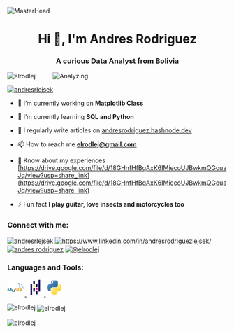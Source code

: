 ![MasterHead](https://vimeoblog.imgix.net/2020/02/Blog-Header_2X.jpg?auto=format&fit=max&w=1280)
<h1 align="center">Hi 👋, I'm Andres Rodriguez</h1>
<h3 align="center">A curious Data Analyst from Bolivia</h3>
<img align="right" alt="Analyzing", width="400" src="https://media.tenor.com/lvLaG5hPCncAAAAC/data-analysis.gif">

<p align="left"> <img src="https://komarev.com/ghpvc/?username=elrodlej&label=Profile%20views&color=0e75b6&style=flat" alt="elrodlej" /> </p>

<p align="left"> <a href="https://twitter.com/andresrlejsek" target="blank"><img src="https://img.shields.io/twitter/follow/andresrlejsek?logo=twitter&style=for-the-badge" alt="andresrlejsek" /></a> </p>

- 🔭 I’m currently working on **Matplotlib Class**

- 🌱 I’m currently learning **SQL and Python**

- 📝 I regularly write articles on [andresrodriguez.hashnode.dev](andresrodriguez.hashnode.dev)

- 📫 How to reach me **elrodlej@gmail.com**

- 📄 Know about my experiences [https://drive.google.com/file/d/18GHnfHfBqAxK6IMiecoUJBwkmQGouaJq/view?usp=share_link](https://drive.google.com/file/d/18GHnfHfBqAxK6IMiecoUJBwkmQGouaJq/view?usp=share_link)

- ⚡ Fun fact **I play guitar, love insects and motorcycles too**

<h3 align="left">Connect with me:</h3>
<p align="left">
<a href="https://twitter.com/andresrlejsek" target="blank"><img align="center" src="https://raw.githubusercontent.com/rahuldkjain/github-profile-readme-generator/master/src/images/icons/Social/twitter.svg" alt="andresrlejsek" height="30" width="40" /></a>
<a href="https://linkedin.com/in/https://www.linkedin.com/in/andresrodriguezlejsek/" target="blank"><img align="center" src="https://raw.githubusercontent.com/rahuldkjain/github-profile-readme-generator/master/src/images/icons/Social/linked-in-alt.svg" alt="https://www.linkedin.com/in/andresrodriguezlejsek/" height="30" width="40" /></a>
<a href="https://kaggle.com/andres rodriguez" target="blank"><img align="center" src="https://raw.githubusercontent.com/rahuldkjain/github-profile-readme-generator/master/src/images/icons/Social/kaggle.svg" alt="andres rodriguez" height="30" width="40" /></a>
<a href="https://hashnode.com/@elrodlej" target="blank"><img align="center" src="https://raw.githubusercontent.com/rahuldkjain/github-profile-readme-generator/master/src/images/icons/Social/hashnode.svg" alt="@elrodlej" height="30" width="40" /></a>
</p>

<h3 align="left">Languages and Tools:</h3>
<p align="left"> <a href="https://www.mysql.com/" target="_blank" rel="noreferrer"> <img src="https://raw.githubusercontent.com/devicons/devicon/master/icons/mysql/mysql-original-wordmark.svg" alt="mysql" width="40" height="40"/> </a> <a href="https://pandas.pydata.org/" target="_blank" rel="noreferrer"> <img src="https://raw.githubusercontent.com/devicons/devicon/2ae2a900d2f041da66e950e4d48052658d850630/icons/pandas/pandas-original.svg" alt="pandas" width="40" height="40"/> </a> <a href="https://www.python.org" target="_blank" rel="noreferrer"> <img src="https://raw.githubusercontent.com/devicons/devicon/master/icons/python/python-original.svg" alt="python" width="40" height="40"/> </a> </p>

<p><img align="left" src="https://github-readme-stats.vercel.app/api/top-langs?username=elrodlej&show_icons=true&locale=en&layout=compact" alt="elrodlej" /></p>

<p>&nbsp;<img align="center" src="https://github-readme-stats.vercel.app/api?username=elrodlej&show_icons=true&locale=en" alt="elrodlej" /></p>

<p><img align="center" src="https://github-readme-streak-stats.herokuapp.com/?user=elrodlej&" alt="elrodlej" /></p>
